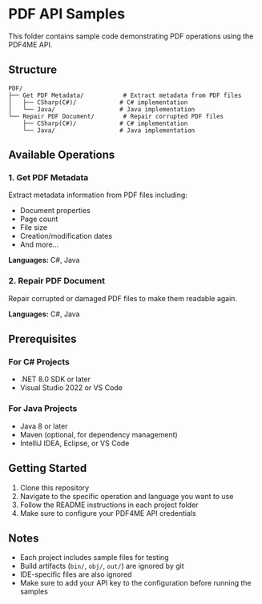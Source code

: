 # PDF API Samples

This folder contains sample code demonstrating PDF operations using the PDF4ME API.

## Structure

```
PDF/
├── Get PDF Metadata/           # Extract metadata from PDF files
│   ├── CSharp(C#)/            # C# implementation
│   └── Java/                  # Java implementation
└── Repair PDF Document/        # Repair corrupted PDF files
    ├── CSharp(C#)/            # C# implementation
    └── Java/                  # Java implementation
```

## Available Operations

### 1. Get PDF Metadata
Extract metadata information from PDF files including:
- Document properties
- Page count
- File size
- Creation/modification dates
- And more...

**Languages:** C#, Java

### 2. Repair PDF Document
Repair corrupted or damaged PDF files to make them readable again.

**Languages:** C#, Java

## Prerequisites

### For C# Projects
- .NET 8.0 SDK or later
- Visual Studio 2022 or VS Code

### For Java Projects
- Java 8 or later
- Maven (optional, for dependency management)
- IntelliJ IDEA, Eclipse, or VS Code

## Getting Started

1. Clone this repository
2. Navigate to the specific operation and language you want to use
3. Follow the README instructions in each project folder
4. Make sure to configure your PDF4ME API credentials

## Notes

- Each project includes sample files for testing
- Build artifacts (`bin/`, `obj/`, `out/`) are ignored by git
- IDE-specific files are also ignored
- Make sure to add your API key to the configuration before running the samples 